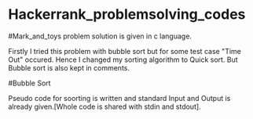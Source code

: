 # Hackerrank_problemsolving_codes

#Mark_and_toys problem solution is given in c language.


Firstly I tried this problem with bubble sort but for some test case "Time Out" occured.
Hence I changed my sorting algorithm to Quick sort.
But Bubble sort is also kept in comments. 

#Bubble Sort

Pseudo code for soorting is written and standard Input and Output is already given.[Whole code is shared with stdin and stdout].
